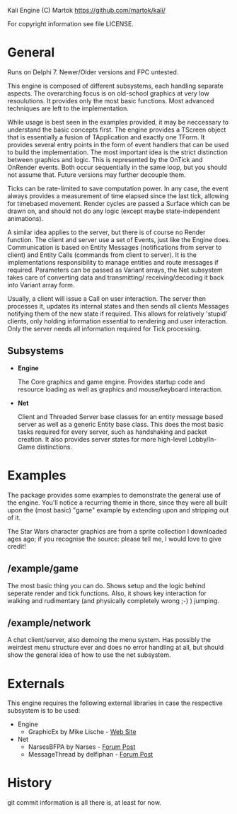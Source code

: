 Kali Engine (C) Martok
https://github.com/martok/kali/

For copyright information see file LICENSE.

General
=======
Runs on Delphi 7.
Newer/Older versions and FPC untested.

This engine is composed of different subsystems, each handling separate aspects.
The overarching focus is on old-school graphics at very low resoulutions.
It provides only the most basic functions. Most advanced techniques are left to the
implementation.

While usage is best seen in the examples provided, it may be neccessary to understand
the basic concepts first. The engine provides a TScreen object that is essentially a
fusion of TApplication and exactly one TForm. It provides several entry points in the
form of event handlers that can be used to build the implementation.
The most important idea is the strict distinction between graphics and logic. This
is represented by the OnTick and OnRender events. Both occur sequentially in the same
loop, but you should not assume that. Future versions may further decouple them.

Ticks can be rate-limited to save computation power. In any case, the event always
provides a measurement of time elapsed since the last tick, allowing for timebased
movement.
Render cycles are passed a Surface which can be drawn on, and should not do any
logic (except maybe state-independent animations).

A similar idea applies to the server, but there is of course no Render function.
The client and server use a set of Events, just like the Engine does.
Communication is based on Entity Messages (notifications from server to client) and
Entity Calls (commands from client to server). It is the implementations responsibility
to manage entities and route messages if required. Parameters can be passed as
Variant arrays, the Net subsystem takes care of converting data and transmitting/
receiving/decoding it back into Variant array form.

Usually, a client will issue a Call on user interaction. The server then processes it,
updates its internal states and then sends all clients Messages notifying them of the new
state if required. This allows for relatively 'stupid' clients, only holding information
essential to rendering and user interaction. Only the server needs all information
required for Tick processing.


Subsystems
----------
*   **Engine**

    The Core graphics and game engine. Provides startup code and resource loading
    as well as graphics and mouse/keyboard interaction.

*   **Net**

    Client and Threaded Server base classes for an entity message based server
    as well as a generic Entity base class. This does the most basic tasks required
    for every server, such as handshaking and packet creation. It also provides
    server states for more high-level Lobby/In-Game distinctions.


Examples
========
The package provides some examples to demonstrate the general use of the engine.
You'll notice a recurring theme in there, since they were all built upon the (most
basic) "game" example by extending upon and stripping out of it.

The Star Wars character graphics are from a sprite collection I downloaded ages ago;
if you recognise the source: please tell me, I would love to give credit!

/example/game
--------------
The most basic thing you can do. Shows setup and the logic behind seperate render
and tick functions. Also, it shows key interaction for walking and rudimentary
(and physically completely wrong ;-) ) jumping.

/example/network
----------------
A chat client/server, also demoing the menu system. Has possibly the weirdest menu
structure ever and does no error handling at all, but should show the general idea
of how to use the net subsystem.


Externals
=========
This engine requires the following external libraries in case the respective subsystem
is to be used:

* Engine
    * GraphicEx by Mike Lische - [Web Site](http://www.soft-gems.net/index.php/libs/graphicex-library)
* Net
    * NarsesBFPA by Narses - [Forum Post](http://www.delphi-forum.de/topic_TNBFPA+v112++SocketKompos+mit+Protokollfunktionen_71223.html)
    * MessageThread by delfiphan - [Forum Post](http://www.delphi-library.de/topic_Ereignisorientierte+ThreadsMessage+Handling_90333.html)


History
=======
git commit information is all there is, at least for now.

